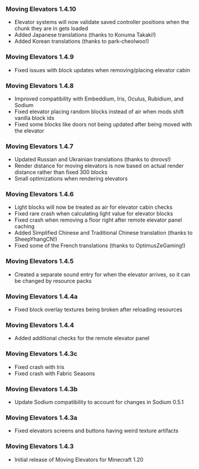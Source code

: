 ### Moving Elevators 1.4.10
- Elevator systems will now validate saved controller positions when the chunk they are in gets loaded
- Added Japanese translations (thanks to Konuma Takaki!)
- Added Korean translations (thanks to park-cheolwoo!)

### Moving Elevators 1.4.9
- Fixed issues with block updates when removing/placing elevator cabin

### Moving Elevators 1.4.8
- Improved compatibility with Embeddium, Iris, Oculus, Rubidium, and Sodium
- Fixed elevator placing random blocks instead of air when mods shift vanilla block ids
- Fixed some blocks like doors not being updated after being moved with the elevator

### Moving Elevators 1.4.7
- Updated Russian and Ukrainian translations (thanks to dnrovs!)
- Render distance for moving elevators is now based on actual render distance rather than fixed 300 blocks
- Small optimizations when rendering elevators

### Moving Elevators 1.4.6
- Light blocks will now be treated as air for elevator cabin checks
- Fixed rare crash when calculating light value for elevator blocks
- Fixed crash when removing a floor right after remote elevator panel caching
- Added Simplified Chinese and Traditional Chinese translation (thanks to SheepYhangCN!)
- Fixed some of the French translations (thanks to OptimusZeGaming!)

### Moving Elevators 1.4.5
- Created a separate sound entry for when the elevator arrives, so it can be changed by resource packs

### Moving Elevators 1.4.4a
- Fixed block overlay textures being broken after reloading resources

### Moving Elevators 1.4.4
- Added additional checks for the remote elevator panel

### Moving Elevators 1.4.3c
- Fixed crash with Iris
- Fixed crash with Fabric Seasons

### Moving Elevators 1.4.3b
- Update Sodium compatibility to account for changes in Sodium 0.5.1

### Moving Elevators 1.4.3a
- Fixed elevators screens and buttons having weird texture artifacts

### Moving Elevators 1.4.3
- Initial release of Moving Elevators for Minecraft 1.20
